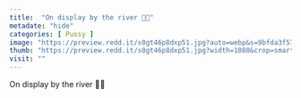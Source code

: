```yaml
---
title:  "On display by the river 👀🔥"
metadate: "hide"
categories: [ Pussy ]
image: "https://preview.redd.it/s0gt46p8dxp51.jpg?auto=webp&s=9bfda3f5761161aaeb0c9d33f4bdf7f794a29200"
thumb: "https://preview.redd.it/s0gt46p8dxp51.jpg?width=1080&crop=smart&auto=webp&s=8391b41eeed2db66c446986871302031e947b68c"
visit: ""
---
```

On display by the river 👀🔥
